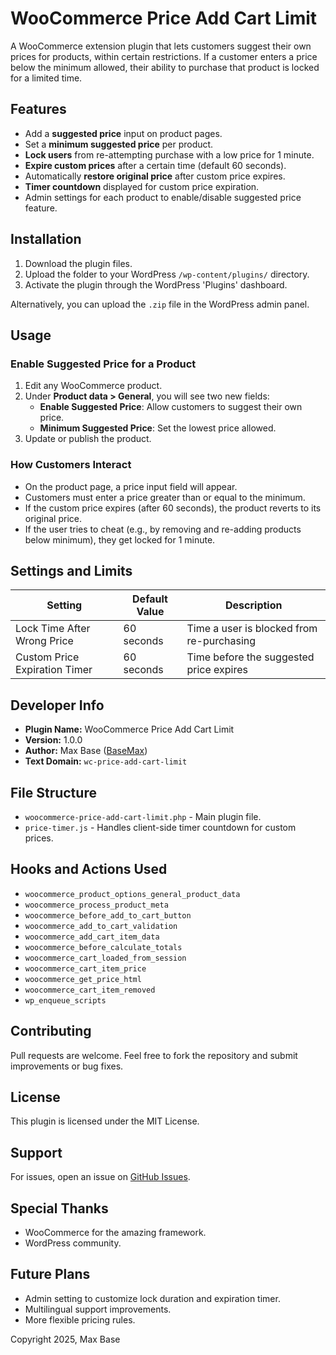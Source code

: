 # WooCommerce Price Add Cart Limit

A WooCommerce extension plugin that lets customers suggest their own prices for products, within certain restrictions. If a customer enters a price below the minimum allowed, their ability to purchase that product is locked for a limited time.

## Features

- Add a **suggested price** input on product pages.
- Set a **minimum suggested price** per product.
- **Lock users** from re-attempting purchase with a low price for 1 minute.
- **Expire custom prices** after a certain time (default 60 seconds).
- Automatically **restore original price** after custom price expires.
- **Timer countdown** displayed for custom price expiration.
- Admin settings for each product to enable/disable suggested price feature.

## Installation

1. Download the plugin files.
2. Upload the folder to your WordPress `/wp-content/plugins/` directory.
3. Activate the plugin through the WordPress 'Plugins' dashboard.

Alternatively, you can upload the `.zip` file in the WordPress admin panel.

## Usage

### Enable Suggested Price for a Product

1. Edit any WooCommerce product.
2. Under **Product data > General**, you will see two new fields:
   - **Enable Suggested Price**: Allow customers to suggest their own price.
   - **Minimum Suggested Price**: Set the lowest price allowed.
3. Update or publish the product.

### How Customers Interact

- On the product page, a price input field will appear.
- Customers must enter a price greater than or equal to the minimum.
- If the custom price expires (after 60 seconds), the product reverts to its original price.
- If the user tries to cheat (e.g., by removing and re-adding products below minimum), they get locked for 1 minute.

## Settings and Limits

| Setting                      | Default Value | Description                                 |
|-------------------------------|---------------|---------------------------------------------|
| Lock Time After Wrong Price   | 60 seconds    | Time a user is blocked from re-purchasing   |
| Custom Price Expiration Timer | 60 seconds    | Time before the suggested price expires    |

## Developer Info

- **Plugin Name:** WooCommerce Price Add Cart Limit
- **Version:** 1.0.0
- **Author:** Max Base ([BaseMax](https://github.com/BaseMax))
- **Text Domain:** `wc-price-add-cart-limit`

## File Structure

- `woocommerce-price-add-cart-limit.php` - Main plugin file.
- `price-timer.js` - Handles client-side timer countdown for custom prices.

## Hooks and Actions Used

- `woocommerce_product_options_general_product_data`
- `woocommerce_process_product_meta`
- `woocommerce_before_add_to_cart_button`
- `woocommerce_add_to_cart_validation`
- `woocommerce_add_cart_item_data`
- `woocommerce_before_calculate_totals`
- `woocommerce_cart_loaded_from_session`
- `woocommerce_cart_item_price`
- `woocommerce_get_price_html`
- `woocommerce_cart_item_removed`
- `wp_enqueue_scripts`

## Contributing

Pull requests are welcome. Feel free to fork the repository and submit improvements or bug fixes.

## License

This plugin is licensed under the MIT License.

## Support

For issues, open an issue on [GitHub Issues](https://github.com/BaseMax/wc-price-add-cart-limit/issues).

## Special Thanks

- WooCommerce for the amazing framework.
- WordPress community.

## Future Plans

- Admin setting to customize lock duration and expiration timer.
- Multilingual support improvements.
- More flexible pricing rules.

Copyright 2025, Max Base
